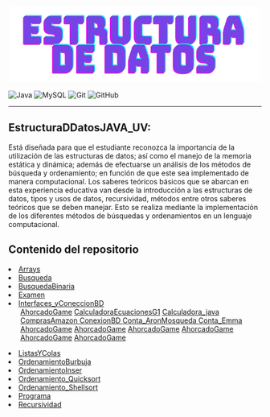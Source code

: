 <div align= "center">
  <img  src="https://github.com/TacosConChelas/TacosConChelas/blob/main/TitleStyles/EstructuraDDatos_title.png" alt="Saludo" width="500" height="150"/>
</div>

![Java](https://img.shields.io/badge/java-%23ED8B00.svg?style=for-the-badge&logo=java&logoColor=white) ![MySQL](https://img.shields.io/badge/mysql-%2300f.svg?style=for-the-badge&logo=mysql&logoColor=white) ![Git](https://img.shields.io/badge/git-%23F05033.svg?style=for-the-badge&logo=git&logoColor=white) ![GitHub](https://img.shields.io/badge/github-%23121011.svg?style=for-the-badge&logo=github&logoColor=white)

---
## EstructuraDDatosJAVA_UV:
<p>
  Está diseñada para que el estudiante reconozca la importancia de la utilización de las estructuras de datos; así como el manejo de la memoria estática y dinámica; además de efectuarse un análisis de los métodos de búsqueda y ordenamiento; en función de que este sea implementado de manera computacional.
Los saberes teóricos básicos que se abarcan en esta experiencia educativa van desde la introducción a las estructuras de datos, tipos y usos de datos, recursividad, métodos entre otros saberes teóricos que se deben manejar.
Esto se realiza mediante la implementación de los diferentes métodos de búsquedas y ordenamientos en un lenguaje computacional.
</p>



## Contenido del repositorio

<div>
  <li> 
    <a title="Arrays" href="https://github.com/TacosConChelas/EstructuraDDatosJAVA_UV/tree/main/Arrays"> Arrays  </a>  </li>
  <li> <a title="Busqueda" href="https://github.com/TacosConChelas/EstructuraDDatosJAVA_UV/tree/main/Busqueda"> Busqueda  </a> </li>
  <li> <a title="BusquedaBinaria" href="https://github.com/TacosConChelas/EstructuraDDatosJAVA_UV/tree/main/BusquedaBinaria"> BusquedaBinaria </a> </li>
  <li> <a title="Examen" href="https://github.com/TacosConChelas/EstructuraDDatosJAVA_UV/tree/main/Examen"> Examen </a> </li>
  <li> 
    <a title="Interfaces_yConeccionBD" href="https://github.com/TacosConChelas/EstructuraDDatosJAVA_UV/tree/main/Interfaces_yConeccionBD"> Interfaces_yConeccionBD </a>
    <ul>
      <a title="Interfaces_yConeccionBD" href="https://github.com/TacosConChelas/EstructuraDDatosJAVA_UV/tree/main/Interfaces_yConeccionBD/AhorcadoGame"> AhorcadoGame</a>
      <a title="Interfaces_yConeccionBD" href="https://github.com/TacosConChelas/EstructuraDDatosJAVA_UV/tree/main/Interfaces_yConeccionBD/CalculadoraEcuacionesG1"> CalculadoraEcuacionesG1</a>
      <a title="Interfaces_yConeccionBD" href="https://github.com/TacosConChelas/EstructuraDDatosJAVA_UV/tree/main/Interfaces_yConeccionBD/Calculadora_java"> Calculadora_java </a>
      <a title="Interfaces_yConeccionBD" href="https://github.com/TacosConChelas/EstructuraDDatosJAVA_UV/tree/main/Interfaces_yConeccionBD/ComprasAmazon"> ComprasAmazon </a>
      <a title="Interfaces_yConeccionBD" href="https://github.com/TacosConChelas/EstructuraDDatosJAVA_UV/tree/main/Interfaces_yConeccionBD/ConexionBD"> ConexionBD </a>
      <a title="Interfaces_yConeccionBD" href="https://github.com/TacosConChelas/EstructuraDDatosJAVA_UV/tree/main/Interfaces_yConeccionBD/Conta_AronMosqueda"> Conta_AronMosqueda </a>
      <a title="Interfaces_yConeccionBD" href="https://github.com/TacosConChelas/EstructuraDDatosJAVA_UV/tree/main/Interfaces_yConeccionBD/Conta_Emma"> Conta_Emma </a>
      <a title="Interfaces_yConeccionBD" href="https://github.com/TacosConChelas/EstructuraDDatosJAVA_UV/tree/main/Interfaces_yConeccionBD/AhorcadoGame"> AhorcadoGame</a>
      <a title="Interfaces_yConeccionBD" href="https://github.com/TacosConChelas/EstructuraDDatosJAVA_UV/tree/main/Interfaces_yConeccionBD/AhorcadoGame"> AhorcadoGame</a>
      <a title="Interfaces_yConeccionBD" href="https://github.com/TacosConChelas/EstructuraDDatosJAVA_UV/tree/main/Interfaces_yConeccionBD/AhorcadoGame"> AhorcadoGame</a>
      <a title="Interfaces_yConeccionBD" href="https://github.com/TacosConChelas/EstructuraDDatosJAVA_UV/tree/main/Interfaces_yConeccionBD/AhorcadoGame"> AhorcadoGame</a>
      <a title="Interfaces_yConeccionBD" href="https://github.com/TacosConChelas/EstructuraDDatosJAVA_UV/tree/main/Interfaces_yConeccionBD/AhorcadoGame"> AhorcadoGame</a>
      <a title="Interfaces_yConeccionBD" href="https://github.com/TacosConChelas/EstructuraDDatosJAVA_UV/tree/main/Interfaces_yConeccionBD/AhorcadoGame"> AhorcadoGame</a>
    </ul>

  
  </li>
  <li> <a title="ListasYColas" href="https://github.com/TacosConChelas/EstructuraDDatosJAVA_UV/tree/main/ListasYColas"> ListasYColas </a> </li>
  <li> <a title="OrdenamientoBurbuja" href="https://github.com/TacosConChelas/EstructuraDDatosJAVA_UV/tree/main/OrdenamientoBurbuja"> OrdenamientoBurbuja  </a> </li>
  <li> <a title="OrdenamientoInser" href="https://github.com/TacosConChelas/EstructuraDDatosJAVA_UV/tree/main/OrdenamientoInser"> OrdenamientoInser </a> </li>
  <li> <a title="Ordenamiento_Quicksort" href="https://github.com/TacosConChelas/EstructuraDDatosJAVA_UV/tree/main/Ordenamiento_Quicksort"> Ordenamiento_Quicksort </a> </li>
  <li> <a title="Ordenamiento_Quicksort" href="https://github.com/TacosConChelas/EstructuraDDatosJAVA_UV/tree/main/Ordenamiento_Shellsort"> Ordenamiento_Shellsort </a> </li>
  <li> <a title="Programa" href="https://github.com/TacosConChelas/EstructuraDDatosJAVA_UV/tree/main/Programa"> Programa </a> </li>
  <li> <a title="Recursividad" href="https://github.com/TacosConChelas/EstructuraDDatosJAVA_UV/tree/main/Recursividad"> Recursividad </a> </li>
  

</div>


